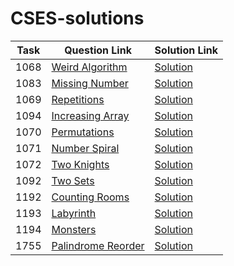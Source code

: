 # CSES-solutions

Task | Question Link | Solution Link
-------| ------------ | -------------
1068 | [Weird Algorithm](https://cses.fi/problemset/task/1068/) | [Solution](https://cses.fi/paste/09285a8ca69dd7a5360470/)
1083 | [Missing Number](https://cses.fi/problemset/task/1083/) | [Solution](https://cses.fi/paste/d7e8c28933415bcf360476/)
1069 | [Repetitions](https://cses.fi/problemset/task/1069/) | [Solution](https://cses.fi/paste/fb18ff0fbd101e9936047e/)
1094 | [Increasing Array](https://cses.fi/problemset/task/1094/) | [Solution](https://cses.fi/paste/bc136b2ccdb78287360496/)
1070 | [Permutations](https://cses.fi/problemset/task/1070/) | [Solution](https://cses.fi/paste/0115b8c67332a3e13604a7/)
1071 | [Number Spiral](https://cses.fi/problemset/task/1071/) | [Solution](https://cses.fi/paste/7a4c7b165734984f371bf2/)
1072 | [Two Knights](https://cses.fi/problemset/task/1072/) | [Solution](https://cses.fi/paste/807a4533aeeb4d553737c9/)
1092 | [Two Sets](https://cses.fi/problemset/task/1092/) | [Solution](https://cses.fi/paste/04961070aa737216373821/)
1192 | [Counting Rooms](https://cses.fi/problemset/task/1192/) | [Solution](https://cses.fi/paste/3e7da5509c4003b0353d35/)
1193 | [Labyrinth](https://cses.fi/problemset/task/1193/) | [Solution](https://cses.fi/paste/3105a779e810d19e2c65b6/)
1194 | [Monsters](https://cses.fi/problemset/task/1194/) | [Solution](https://cses.fi/paste/0b77242642b770a7356c17/)
1755 | [Palindrome Reorder](https://cses.fi/problemset/task/1755/) | [Solution](https://cses.fi/paste/d1038bcaadae518f37988c/)
